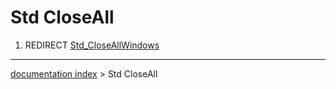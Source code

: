 # Std CloseAll
1.  REDIRECT [Std\_CloseAllWindows](Std_CloseAllWindows.md)

---
[documentation index](../README.md) > Std CloseAll

